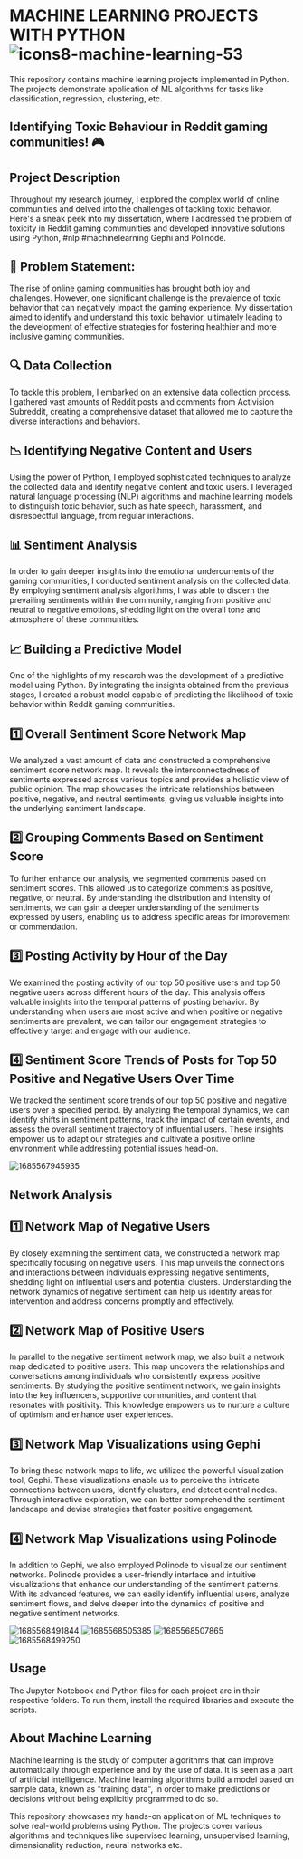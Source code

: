 # MACHINE LEARNING PROJECTS WITH PYTHON ![icons8-machine-learning-53](https://github.com/swaapnaa/MACHINE-LEARNING-PROJECTS/assets/149737403/b5f60b17-092e-473b-9c48-2274cf7dea20)


This repository contains machine learning projects implemented in Python. The projects demonstrate application of ML algorithms for tasks like classification, regression, clustering, etc.

## Identifying Toxic Behaviour in Reddit gaming communities! 🎮

## Project Description

Throughout my research journey, I explored the complex world of online communities and delved into the challenges of tackling toxic behavior. Here's a sneak peek into my dissertation, where I addressed the problem of toxicity in Reddit gaming communities and developed innovative solutions using Python, #nlp #machinelearning Gephi and Polinode.

## 🎯 Problem Statement:

The rise of online gaming communities has brought both joy and challenges. However, one significant challenge is the prevalence of toxic behavior that can negatively impact the gaming experience. My dissertation aimed to identify and understand this toxic behavior, ultimately leading to the development of effective strategies for fostering healthier and more inclusive gaming communities.

## 🔍 Data Collection

To tackle this problem, I embarked on an extensive data collection process. I gathered vast amounts of Reddit posts and comments from Activision Subreddit, creating a comprehensive dataset that allowed me to capture the diverse interactions and behaviors.

## 📉 Identifying Negative Content and Users

Using the power of Python, I employed sophisticated techniques to analyze the collected data and identify negative content and toxic users. I leveraged natural language processing (NLP) algorithms and machine learning models to distinguish toxic behavior, such as hate speech, harassment, and disrespectful language, from regular interactions.

## 📊 Sentiment Analysis

In order to gain deeper insights into the emotional undercurrents of the gaming communities, I conducted sentiment analysis on the collected data. By employing sentiment analysis algorithms, I was able to discern the prevailing sentiments within the community, ranging from positive and neutral to negative emotions, shedding light on the overall tone and atmosphere of these communities.

## 📈 Building a Predictive Model

One of the highlights of my research was the development of a predictive model using Python. By integrating the insights obtained from the previous stages, I created a robust model capable of predicting the likelihood of toxic behavior within Reddit gaming communities.

## 1️⃣ Overall Sentiment Score Network Map

We analyzed a vast amount of data and constructed a comprehensive sentiment score network map. It reveals the interconnectedness of sentiments expressed across various topics and provides a holistic view of public opinion. The map showcases the intricate relationships between positive, negative, and neutral sentiments, giving us valuable insights into the underlying sentiment landscape.

## 2️⃣ Grouping Comments Based on Sentiment Score

To further enhance our analysis, we segmented comments based on sentiment scores. This allowed us to categorize comments as positive, negative, or neutral. By understanding the distribution and intensity of sentiments, we can gain a deeper understanding of the sentiments expressed by users, enabling us to address specific areas for improvement or commendation.

## 3️⃣ Posting Activity by Hour of the Day

We examined the posting activity of our top 50 positive users and top 50 negative users across different hours of the day. This analysis offers valuable insights into the temporal patterns of posting behavior. By understanding when users are most active and when positive or negative sentiments are prevalent, we can tailor our engagement strategies to effectively target and engage with our audience.

## 4️⃣ Sentiment Score Trends of Posts for Top 50 Positive and Negative Users Over Time

We tracked the sentiment score trends of our top 50 positive and negative users over a specified period. By analyzing the temporal dynamics, we can identify shifts in sentiment patterns, track the impact of certain events, and assess the overall sentiment trajectory of influential users. These insights empower us to adapt our strategies and cultivate a positive online environment while addressing potential issues head-on.

![1685567945935](https://github.com/swaapnaa/MACHINE-LEARNING-PROJECTS/assets/149737403/cef5c32b-e766-4efe-8361-27bb1a45066b)

## Network Analysis

## 1️⃣ Network Map of Negative Users

By closely examining the sentiment data, we constructed a network map specifically focusing on negative users. This map unveils the connections and interactions between individuals expressing negative sentiments, shedding light on influential users and potential clusters. Understanding the network dynamics of negative sentiment can help us identify areas for intervention and address concerns promptly and effectively.

## 2️⃣ Network Map of Positive Users

In parallel to the negative sentiment network map, we also built a network map dedicated to positive users. This map uncovers the relationships and conversations among individuals who consistently express positive sentiments. By studying the positive sentiment network, we gain insights into the key influencers, supportive communities, and content that resonates with positivity. This knowledge empowers us to nurture a culture of optimism and enhance user experiences.

## 3️⃣ Network Map Visualizations using Gephi
To bring these network maps to life, we utilized the powerful visualization tool, Gephi. These visualizations enable us to perceive the intricate connections between users, identify clusters, and detect central nodes. Through interactive exploration, we can better comprehend the sentiment landscape and devise strategies that foster positive engagement.

## 4️⃣ Network Map Visualizations using Polinode

In addition to Gephi, we also employed Polinode to visualize our sentiment networks. Polinode provides a user-friendly interface and intuitive visualizations that enhance our understanding of the sentiment patterns. With its advanced features, we can easily identify influential users, analyze sentiment flows, and delve deeper into the dynamics of positive and negative sentiment networks.

![1685568491844](https://github.com/swaapnaa/MACHINE-LEARNING-PROJECTS/assets/149737403/dc7f6563-2029-4b3a-807f-f83d37979eb7)
![1685568505385](https://github.com/swaapnaa/MACHINE-LEARNING-PROJECTS/assets/149737403/acc52231-a108-4136-9748-cc5ae2a73b2c)
![1685568507865](https://github.com/swaapnaa/MACHINE-LEARNING-PROJECTS/assets/149737403/d1612f8d-55c5-400e-ae16-c5262d157e84)
![1685568499250](https://github.com/swaapnaa/MACHINE-LEARNING-PROJECTS/assets/149737403/0c9ccca2-de47-4923-a498-078b1fdb8a33)

## Usage

The Jupyter Notebook and Python files for each project are in their respective folders. To run them, install the required libraries and execute the scripts.

## About Machine Learning

Machine learning is the study of computer algorithms that can improve automatically through experience and by the use of data. It is seen as a part of artificial intelligence. Machine learning algorithms build a model based on sample data, known as "training data", in order to make predictions or decisions without being explicitly programmed to do so.

This repository showcases my hands-on application of ML techniques to solve real-world problems using Python. The projects cover various algorithms and techniques like supervised learning, unsupervised learning, dimensionality reduction, neural networks etc.


